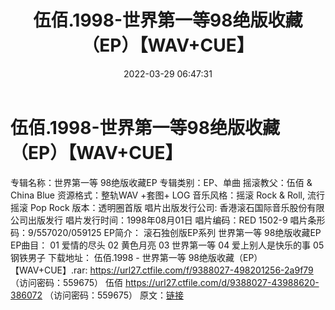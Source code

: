 ﻿---
title: 伍佰.1998-世界第一等98绝版收藏（EP）【WAV+CUE】
date: 2022-03-29 06:47:31
categories: WAV车载音乐、镜像
tags: 国语流行
---
# 伍佰.1998-世界第一等98绝版收藏（EP）【WAV+CUE】

专辑名称：世界第一等 98绝版收藏EP
专辑类别：EP、单曲
摇滚教父：伍佰 & China Blue
资源格式：整轨WAV +套图+ LOG
音乐风格：摇滚 Rock & Roll, 流行摇滚 Pop Rock
版本：透明圈首版
唱片出版发行公司: 香港滚石国际音乐股份有限公司出版发行
唱片发行时间：1998年08月01日
唱片编码：RED 1502-9
唱片条形码：9/557020/059125
EP简介：
滚石独创版EP系列
世界第一等 98绝版收藏EP
EP曲目：
01 爱情的尽头
02 黄色月亮
03 世界第一等
04 爱上别人是快乐的事
05 钢铁男子
下载地址：
伍佰.1998 - 世界第一等 98绝版收藏（EP）【WAV+CUE】.rar: https://url27.ctfile.com/f/9388027-498201256-2a9f79
（访问密码：559675）
伍佰
https://url27.ctfile.com/d/9388027-43988620-386072
（访问密码：559675）
原文：[链接](https://blog.sina.com.cn/s/blog_1647c7e7601030wfp.html)